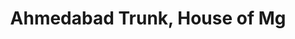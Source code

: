 ---
title: "Ahmedabad Trunk, House of Mg"
url: /ahmedabad/ahmedabad-trunk-house-of-mg/
shop: Kleidung
---